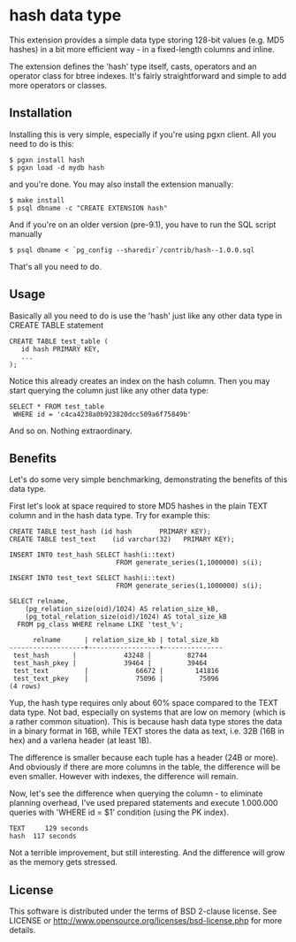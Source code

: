 hash data type
=================
This extension provides a simple data type storing 128-bit values
(e.g. MD5 hashes) in a bit more efficient way - in a fixed-length
columns and inline.

The extension defines the 'hash' type itself, casts, operators
and an operator class for btree indexes. It's fairly straightforward
and simple to add more operators or classes.


Installation
------------
Installing this is very simple, especially if you're using pgxn client.
All you need to do is this:

    $ pgxn install hash
    $ pgxn load -d mydb hash

and you're done. You may also install the extension manually:

    $ make install
    $ psql dbname -c "CREATE EXTENSION hash"

And if you're on an older version (pre-9.1), you have to run the SQL
script manually

    $ psql dbname < `pg_config --sharedir`/contrib/hash--1.0.0.sql

That's all you need to do.


Usage
-----
Basically all you need to do is use the 'hash' just like any other
data type in CREATE TABLE statement

    CREATE TABLE test_table (
       id hash PRIMARY KEY,
       ...
    );

Notice this already creates an index on the hash column. Then you may
start querying the column just like any other data type:

    SELECT * FROM test_table
     WHERE id = 'c4ca4238a0b923820dcc509a6f75849b'

And so on. Nothing extraordinary.


Benefits
--------
Let's do some very simple benchmarking, demonstrating the benefits of
this data type.

First let's look at space required to store MD5 hashes in the plain TEXT
column and in the hash data type. Try for example this:

    CREATE TABLE test_hash (id hash       PRIMARY KEY);
    CREATE TABLE test_text    (id varchar(32)   PRIMARY KEY);
    
    INSERT INTO test_hash SELECT hash(i::text)
                               FROM generate_series(1,1000000) s(i);
    
    INSERT INTO test_text SELECT hash(i::text)
                               FROM generate_series(1,1000000) s(i);

    SELECT relname,
        (pg_relation_size(oid)/1024) AS relation_size_kB,
        (pg_total_relation_size(oid)/1024) AS total_size_kB
      FROM pg_class WHERE relname LIKE 'test_%';

          relname      | relation_size_kb | total_size_kb 
    -------------------+------------------+---------------
     test_hash      |            43248 |         82744
     test_hash_pkey |            39464 |         39464
     test_text         |            66672 |        141816
     test_text_pkey    |            75096 |         75096
    (4 rows)

Yup, the hash type requires only about 60% space compared to the TEXT
data type. Not bad, especially on systems that are low on memory (which
is a rather common situation). This is because hash data type stores
the data in a binary format in 16B, while TEXT stores the data as text,
i.e. 32B (16B in hex) and a varlena header (at least 1B).

The difference is smaller because each tuple has a header (24B or more).
And obviously if there are more columns in the table, the difference will
be even smaller. However with indexes, the difference will remain.

Now, let's see the difference when querying the column - to eliminate
planning overhead, I've used prepared statements and execute 1.000.000
queries with 'WHERE id = $1' condition (using the PK index).

    TEXT     129 seconds
    hash  117 seconds

Not a terrible improvement, but still interesting. And the difference
will grow as the memory gets stressed.


License
-------
This software is distributed under the terms of BSD 2-clause license.
See LICENSE or http://www.opensource.org/licenses/bsd-license.php for
more details.
